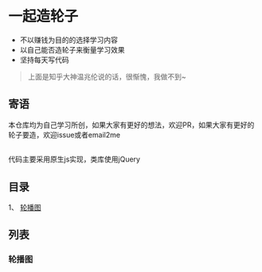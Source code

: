 # 一起造轮子

- 不以赚钱为目的的选择学习内容
- 以自己能否造轮子来衡量学习效果
- 坚持每天写代码

> 上面是知乎大神温兆伦说的话，很惭愧，我做不到~

## 寄语

本仓库均为自己学习所创，如果大家有更好的想法，欢迎PR，如果大家有更好的轮子要造，欢迎issue或者email2me

## 
代码主要采用原生js实现，类库使用jQuery

## 目录
1、 [轮播图](#1轮播图)

## 列表
###  轮播图

